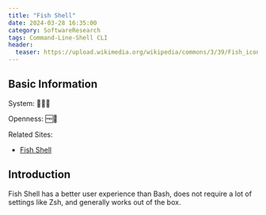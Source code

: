 ```yaml
---
title: "Fish Shell"
date: 2024-03-28 16:35:00
category: SoftwareResearch
tags: Command-Line-Shell CLI
header:
  teaser: https://upload.wikimedia.org/wikipedia/commons/3/39/Fish_icon.png
---
```


## Basic Information

System: 🍎🐧😈

Openness: 🆓📖

Related Sites:

* [Fish Shell](https://fishshell.com/)

## Introduction

Fish Shell has a better user experience than Bash, does not require a lot of settings like Zsh, and generally works out of the box.
